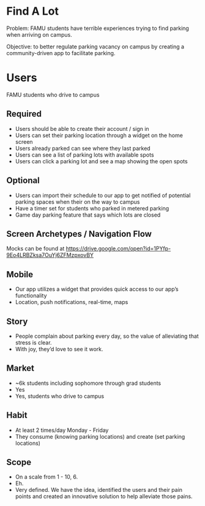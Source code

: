 # Find A Lot
Problem: FAMU students have terrible experiences trying to find parking when  arriving on campus.

Objective: to better regulate parking vacancy on campus by creating a community-driven app to facilitate parking. 
# Users
FAMU students who drive to campus
## Required
- Users should be able to create their  account / sign in
- Users can set their parking location through a widget on the home screen
- Users already parked can see where they last parked 
- Users can see a list of parking lots with available spots
- Users can click a parking lot and see a map showing the open spots

## Optional
- Users can import their schedule to our app to get notified of potential parking spaces when their on the way to campus
- Have a timer set for students who parked in metered parking
- Game day parking feature that says which lots are closed

## Screen Archetypes / Navigation Flow
Mocks can be found at https://drive.google.com/open?id=1PYfp-9Eo4LRBZksa7OuYj6ZFMzpxovBY

## Mobile
- Our app utilizes a widget that provides quick access to our app’s functionality
- Location, push notifications, real-time, maps

## Story
- People complain about parking every day, so the value of alleviating that stress is clear.
- With joy, they’d love to see it work.

## Market
- ~6k students including sophomore through grad students
- Yes
- Yes, students who drive to campus

## Habit
- At least 2 times/day Monday - Friday
- They consume (knowing parking locations) and create (set parking locations)

## Scope
- On a scale from 1 - 10, 6.
- Eh.
- Very defined. We have the idea, identified the users and their pain points and created an innovative solution to help alleviate those pains. 
